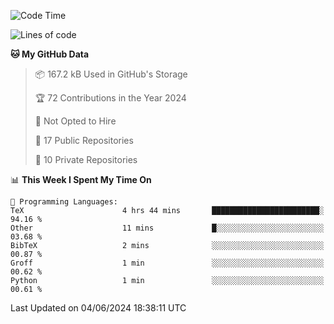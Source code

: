 <!--START_SECTION:waka-->
![Code Time](http://img.shields.io/badge/Code%20Time-926%20hrs%2028%20mins-blue)

![Lines of code](https://img.shields.io/badge/From%20Hello%20World%20I%27ve%20Written-211.4%20thousand%20lines%20of%20code-blue)

**🐱 My GitHub Data** 

> 📦 167.2 kB Used in GitHub's Storage 
 > 
> 🏆 72 Contributions in the Year 2024
 > 
> 🚫 Not Opted to Hire
 > 
> 📜 17 Public Repositories 
 > 
> 🔑 10 Private Repositories 
 > 
📊 **This Week I Spent My Time On** 

```text
💬 Programming Languages: 
TeX                      4 hrs 44 mins       ████████████████████████░   94.16 % 
Other                    11 mins             █░░░░░░░░░░░░░░░░░░░░░░░░   03.68 % 
BibTeX                   2 mins              ░░░░░░░░░░░░░░░░░░░░░░░░░   00.87 % 
Groff                    1 min               ░░░░░░░░░░░░░░░░░░░░░░░░░   00.62 % 
Python                   1 min               ░░░░░░░░░░░░░░░░░░░░░░░░░   00.61 % 
```


 Last Updated on 04/06/2024 18:38:11 UTC
<!--END_SECTION:waka-->
